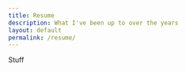 ```yaml
---
title: Resume
description: What I've been up to over the years
layout: default
permalink: /resume/
---
```


Stuff